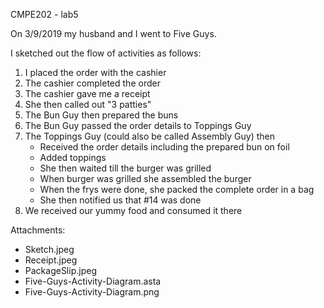 CMPE202 - lab5

On 3/9/2019 my husband and I went to Five Guys.

I sketched out the flow of activities as follows:

1) I placed the order with the cashier
2) The cashier completed the order
3) The cashier gave me a receipt
4) She then called out "3 patties"
5) The Bun Guy then prepared the buns
6) The Bun Guy passed the order details to Toppings Guy
7) The Toppings Guy (could also be called Assembly Guy) then
    -   Received the order details including the prepared bun on foil
    -   Added toppings
    -   She then waited till the burger was grilled
    -   When burger was grilled she assembled the burger
    -   When the frys were done, she packed the complete order in a bag
    -   She then notified us that #14 was done
8) We received our yummy food and consumed it there
    

Attachments:
- Sketch.jpeg
- Receipt.jpeg
- PackageSlip.jpeg
- Five-Guys-Activity-Diagram.asta
- Five-Guys-Activity-Diagram.png